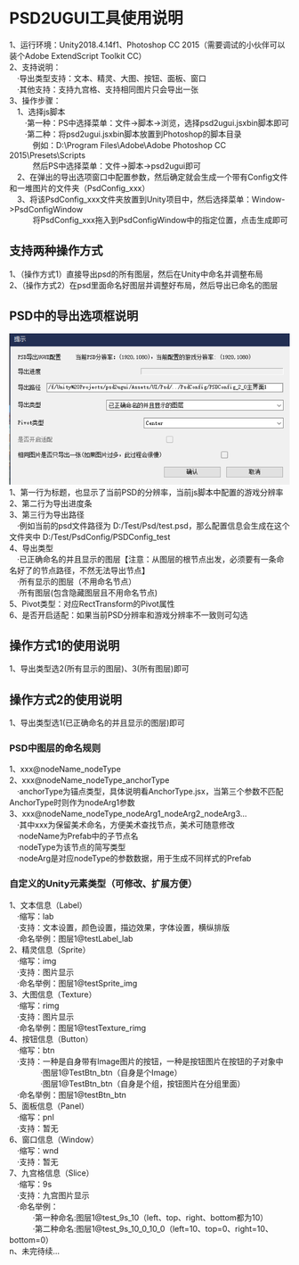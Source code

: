 # PSD2UGUI工具使用说明
1、运行环境：Unity2018.4.14f1、Photoshop CC 2015（需要调试的小伙伴可以装个Adobe ExtendScript Toolkit CC）<br/>
2、支持说明：<br/>
　·导出类型支持：文本、精灵、大图、按钮、面板、窗口<br/>
　·其他支持：支持九宫格、支持相同图片只会导出一张<br/>
3、操作步骤：<br/>
　1、选择js脚本<br/>
　　·第一种：PS中选择菜单：文件->脚本->浏览，选择psd2ugui.jsxbin脚本即可<br/>
　　·第二种：将psd2ugui.jsxbin脚本放置到Photoshop的脚本目录<br/>
　　　例如：D:\Program Files\Adobe\Adobe Photoshop CC 2015\Presets\Scripts<br/>
　　　然后PS中选择菜单：文件->脚本->psd2ugui即可<br/>
　2、在弹出的导出选项窗口中配置参数，然后确定就会生成一个带有Config文件和一堆图片的文件夹（PsdConfig_xxx）<br/>
　3、将该PsdConfig_xxx文件夹放置到Unity项目中，然后选择菜单：Window->PsdConfigWindow<br/>
　　　将PsdConfig_xxx拖入到PsdConfigWindow中的指定位置，点击生成即可<br/>

## 支持两种操作方式
1、（操作方式1）直接导出psd的所有图层，然后在Unity中命名并调整布局<br/>
2、（操作方式2）在psd里面命名好图层并调整好布局，然后导出已命名的图层<br/>

## PSD中的导出选项框说明
![图片](/Images/temp.png)<br/>
1、第一行为标题，也显示了当前PSD的分辨率，当前js脚本中配置的游戏分辨率<br/>
2、第二行为导出进度条<br/>
3、第三行为导出路径<br/>
　·例如当前的psd文件路径为 D:/Test/Psd/test.psd，那么配置信息会生成在这个文件夹中 D:/Test/PsdConfig/PSDConfig_test<br/>
4、导出类型<br/>
　·已正确命名的并且显示的图层【注意：从图层的根节点出发，必须要有一条命名好了的节点路径，不然无法导出节点】<br/>
　·所有显示的图层（不用命名节点）<br/>
　·所有图层(包含隐藏图层且不用命名节点)<br/>
5、Pivot类型：对应RectTransform的Pivot属性<br/>
6、是否开启适配：如果当前PSD分辨率和游戏分辨率不一致则可勾选<br/>

## 操作方式1的使用说明
1、导出类型选2(所有显示的图层)、3(所有图层)即可<br/>


## 操作方式2的使用说明
1、导出类型选1(已正确命名的并且显示的图层)即可<br/>

### PSD中图层的命名规则
1、xxx@nodeName_nodeType<br/>
2、xxx@nodeName_nodeType_anchorType<br/>
　·anchorType为锚点类型，具体说明看AnchorType.jsx，当第三个参数不匹配AnchorType时则作为nodeArg1参数<br/>
3、xxx@nodeName_nodeType_nodeArg1_nodeArg2_nodeArg3...<br/>
　·其中xxx为保留美术命名，方便美术查找节点，美术可随意修改<br/>
　·nodeName为Prefab中的子节点名<br/>
　·nodeType为该节点的简写类型<br/>
　·nodeArg是对应nodeType的参数数据，用于生成不同样式的Prefab

### 自定义的Unity元素类型（可修改、扩展方便）
1、文本信息（Label）<br/>
　·缩写：lab<br/>
　·支持：文本设置，颜色设置，描边效果，字体设置，横纵排版<br/>
　·命名举例：图层1@testLabel_lab<br/>
2、精灵信息（Sprite）<br/>
　·缩写：img<br/>
　·支持：图片显示<br/>
　·命名举例：图层1@testSprite_img<br/>
3、大图信息（Texture）<br/>
　·缩写：rimg<br/>
　·支持：图片显示<br/>
　·命名举例：图层1@testTexture_rimg<br/>
4、按钮信息（Button）<br/>
　·缩写：btn<br/>
　·支持：一种是自身带有Image图片的按钮，一种是按钮图片在按钮的子对象中<br/>
　　　　·图层1@TestBtn_btn（自身是个Image）<br/>
　　　　·图层1@TestBtn_btn（自身是个组，按钮图片在分组里面）<br/>
　·命名举例：图层1@testBtn_btn<br/>
5、面板信息（Panel）<br/>
　·缩写：pnl<br/>
　·支持：暂无<br/>
6、窗口信息（Window）<br/>
　·缩写：wnd<br/>
　·支持：暂无<br/>
7、九宫格信息（Slice）<br/>
　·缩写：9s<br/>
　·支持：九宫图片显示<br/>
　·命名举例：<br/>
　　　·第一种命名:图层1@test_9s_10（left、top、right、bottom都为10）<br/>
　　　·第二种命名:图层1@test_9s_10_0_10_0（left=10、top=0、right=10、bottom=0）<br/>
n、未完待续...<br/>
